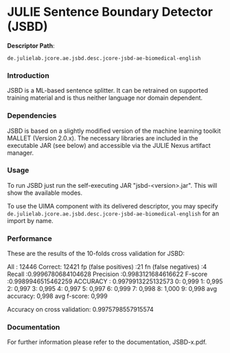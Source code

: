 # JULIE Sentence Boundary Detector (JSBD)  

**Descriptor Path**:
```
de.julielab.jcore.ae.jsbd.desc.jcore-jsbd-ae-biomedical-english
```

### Introduction
JSBD is a ML-based sentence splitter. It can be retrained on supported
training material and is thus neither language nor domain dependent.



### Dependencies
JSBD is based on a slightly modified version of the machine learning toolkit MALLET (Version 2.0.x). The necessary libraries are included in the executable JAR (see below) and accessible via the JULIE Nexus artifact manager.


### Usage
To run JSBD just run the self-executing JAR "jsbd-&lt;version&gt;.jar". This will show the available modes.

To use the UIMA component with its delivered descriptor, you may specify `de.julielab.jcore.ae.jsbd.desc.jcore-jsbd-ae-biomedical-english` for an import by name.

### Performance
These are the results of the 10-folds cross validation for JSBD:

All : 12446
Correct: 12421
fp (false positives) :21
fn (false negatives) :4
Recall :0.9996780684104628
Precision :0.9983121684616622
F-score :0.9989946515462259
ACCURACY : 0.9979913225132573
0: 0,999
1: 0,995
2: 0,997
3: 0,995
4: 0,997
5: 0,997
6: 0,999
7: 0,998
8: 1,000
9: 0,998
avg accuracy: 0,998
avg f-score: 0,999

Accuracy on cross validation: 0.9975798557915574

### Documentation
For further information please refer to the documentation, JSBD-x.pdf.

